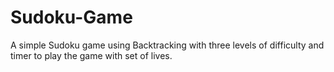 # Sudoku-Game
A simple Sudoku game using Backtracking with three levels of difficulty and timer to play the game with set of lives.
